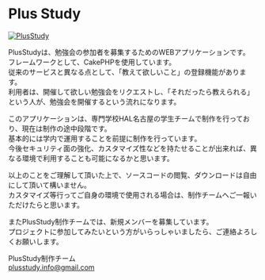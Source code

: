 Plus Study
======================
[![PlusStudy](https://github.com/MasayaInagaki/plusstudy/blob/develop/app/webroot/img/logo.png)](http://plusstudy.sakura.ne.jp/)    
  
PlusStudyは、勉強会の参加者を募集するためのWEBアプリケーションです。  
フレームワークとして、CakePHPを使用しています。  
従来のサービスと異なる点として、「教えて欲しいこと」の登録機能があります。  
利用者は、開催して欲しい勉強会をリクエストし、「それだったら教えられる」という人が、勉強会を開催するという流れになります。  
  
このアプリケーションは、専門学校HAL名古屋の学生チームで制作を行っており、現在は制作の途中段階です。  
基本的には学内で運用することを前提に制作を行っています。  
今後セキュリティ面の強化、カスタマイズ性などを持たせることが出来れば、異なる環境で利用することも可能になるかと思います。  
  
以上のことをご理解して頂いた上で、ソースコードの閲覧、ダウンロードは自由にして頂いて構いません。  
カスタマイズ等行ってご自身の環境で使用される場合は、制作チームへご一報いただけたらと思います。  
  
またPlusStudy制作チームでは、新規メンバーを募集しています。  
プロジェクトに参加してみたいという方がいらっしゃいましたら、ご連絡よろしくお願いします。  
  
PlusStudy制作チーム  
plusstudy.info@gmail.com
